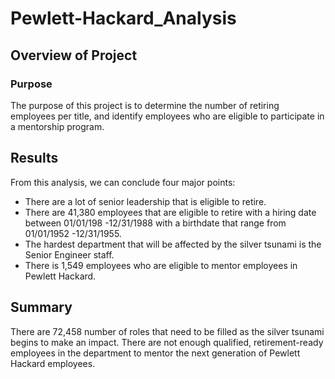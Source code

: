 # Pewlett-Hackard_Analysis

## Overview of Project

### Purpose
The purpose of this project is to determine the number of retiring employees per title, and identify employees who are eligible to participate in a mentorship program.

## Results
From this analysis, we can conclude four major points:
* There are a lot of senior leadership that is eligible to retire.
* There are 41,380 employees that are eligible to retire with a hiring date between 01/01/198 -12/31/1988 with a birthdate that range from 01/01/1952 -12/31/1955.
* The hardest department that will be affected by the silver tsunami is the Senior Engineer staff.
* There is 1,549 employees who are eligible to mentor employees in Pewlett Hackard.
 

## Summary
There are 72,458 number of roles that need to be filled as the silver tsunami begins to make an impact.
There are not enough qualified, retirement-ready employees in the department to mentor the next generation of Pewlett Hackard employees.
